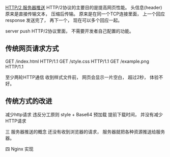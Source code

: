 [HTTP/2 服务器推送](http://www.ruanyifeng.com/blog/2018/03/http2_server_push.html)
HTTP/2协议的主要目的是提高网页性能。
头信息(header)原来是直接传输文本， 压缩后传输。 原来是在同一个TCP连接里面， 
上一个回应response 发送完了， 再下一个， 现在可以多个回应一起。

server push  HTTP/2协议里面， 不需要开发者自己配置的功能。

## 传统网页请求方式
GET /index.html HTTP/1.1
GET /style.css HTTP/1.1
GET /example.png HTTP/1.1

至少两轮HTTP通信
收到样式文件前， 网页会显示一片空白， 超过2秒， 体验不好。

## 传统方式的改进
减少http请求   违反分工原则
style +   Base64
预加载   提前下载时间， 并没有减少HTTP请求

三 服务器推送的概念
还没有收到浏览器的请求， 服务器就把各种资源推送给服务器。

四 Nginx 实现


